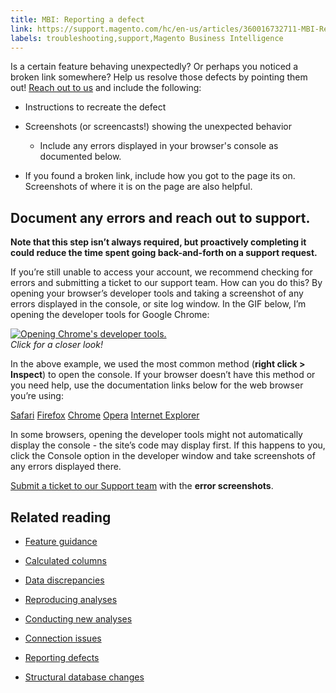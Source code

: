 ```yaml
---
title: MBI: Reporting a defect
link: https://support.magento.com/hc/en-us/articles/360016732711-MBI-Reporting-a-defect
labels: troubleshooting,support,Magento Business Intelligence
---
```


Is a certain feature behaving unexpectedly? Or perhaps you noticed a broken link somewhere? Help us resolve those defects by pointing them out! [Reach out to us](https://support.rjmetrics.com/hc/en-us/requests/new) and include the following:

* Instructions to recreate the defect

* Screenshots (or screencasts!) showing the unexpected behavior

	
	* Include any errors displayed in your browser's console as documented below.

* If you found a broken link, include how you got to the page its on. Screenshots of where it is on the page are also helpful.

## Document any errors and reach out to support.

**Note that this step isn’t always required, but proactively completing it could reduce the time spent going back-and-forth on a support request.**

If you’re still unable to access your account, we recommend checking for errors and submitting a ticket to our support team. How can you do this? By opening your browser’s developer tools and taking a screenshot of any errors displayed in the console, or site log window. In the GIF below, I’m opening the developer tools for Google Chrome:

 [![Opening Chrome's developer tools.](https://support.magento.com/hc/article_attachments/360014036772/Opening_Chrome_dev_tools.gif)](https://support.magento.com/hc/article_attachments/360014036772/Opening_Chrome_dev_tools.gif)   
*Click for a closer look!*

In the above example, we used the most common method (**right click > Inspect**) to open the console. If your browser doesn’t have this method or you need help, use the documentation links below for the web browser you’re using:

[Safari](http://www.technipages.com/mac-os-x-enable-web-inspector-in-safari)
[Firefox](https://developer.mozilla.org/en-US/docs/Tools/Web_Console/Opening_the_Web_Console)
[Chrome](https://developers.google.com/web/tools/chrome-devtools/?hl=en)
[Opera](http://www.opera.com/dragonfly/documentation/)
[Internet Explorer](https://msdn.microsoft.com/en-us/library/gg589512(v=vs.85).aspx#OpeningTools)

In some browsers, opening the developer tools might not automatically display the console - the site’s code may display first. If this happens to you, click the Console option in the developer window and take screenshots of any errors displayed there.

[Submit a ticket to our Support team](https://support.magento.com/hc/en-us/articles/360019088251) with the **error screenshots**.

## Related reading

* [Feature guidance](https://support.magento.com/hc/en-us/articles/360016504792)

* [Calculated columns](https://support.magento.com/hc/en-us/articles/360016505112)

* [Data discrepancies](https://support.magento.com/hc/en-us/articles/360016505312)

* [Reproducing analyses](https://support.magento.com/hc/en-us/articles/360016505592)

* [Conducting new analyses](https://support.magento.com/hc/en-us/articles/360016505992)

* [Connection issues](https://support.magento.com/hc/en-us/articles/360016732611)

* [Reporting defects](https://support.magento.com/hc/en-us/articles/360016732711)

* [Structural database changes](https://support.magento.com/hc/en-us/articles/360016506112)



